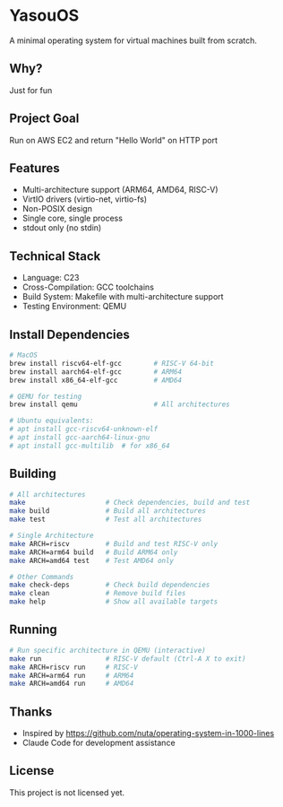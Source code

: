 # YasouOS

A minimal operating system for virtual machines built from scratch.

## Why?
Just for fun

## Project Goal
Run on AWS EC2 and return "Hello World" on HTTP port

## Features
- Multi-architecture support (ARM64, AMD64, RISC-V)
- VirtIO drivers (virtio-net, virtio-fs)
- Non-POSIX design
- Single core, single process
- stdout only (no stdin)

## Technical Stack
- Language: C23
- Cross-Compilation: GCC toolchains
- Build System: Makefile with multi-architecture support
- Testing Environment: QEMU

## Install Dependencies
```bash
# MacOS
brew install riscv64-elf-gcc        # RISC-V 64-bit
brew install aarch64-elf-gcc        # ARM64
brew install x86_64-elf-gcc         # AMD64

# QEMU for testing
brew install qemu                   # All architectures

# Ubuntu equivalents:
# apt install gcc-riscv64-unknown-elf
# apt install gcc-aarch64-linux-gnu
# apt install gcc-multilib  # for x86_64
```

## Building

```bash
# All architectures
make                    # Check dependencies, build and test
make build              # Build all architectures
make test               # Test all architectures

# Single Architecture
make ARCH=riscv         # Build and test RISC-V only
make ARCH=arm64 build   # Build ARM64 only
make ARCH=amd64 test    # Test AMD64 only

# Other Commands
make check-deps         # Check build dependencies
make clean              # Remove build files
make help               # Show all available targets
```

## Running

```bash
# Run specific architecture in QEMU (interactive)
make run                # RISC-V default (Ctrl-A X to exit)
make ARCH=riscv run     # RISC-V
make ARCH=arm64 run     # ARM64
make ARCH=amd64 run     # AMD64
```

## Thanks
- Inspired by https://github.com/nuta/operating-system-in-1000-lines
- Claude Code for development assistance

## License
This project is not licensed yet.
